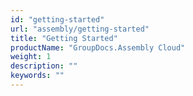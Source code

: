 ```yaml
---
id: "getting-started"
url: "assembly/getting-started"
title: "Getting Started"
productName: "GroupDocs.Assembly Cloud"
weight: 1
description: ""
keywords: ""
---
```


